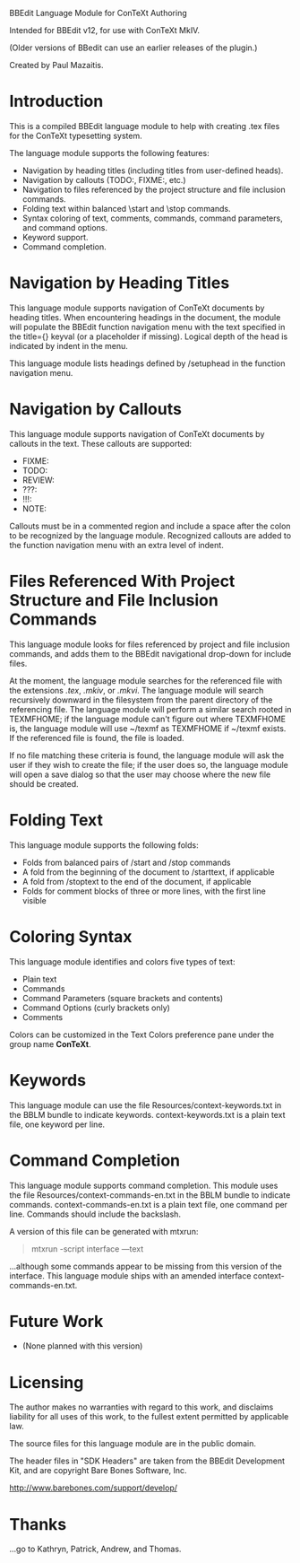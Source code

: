 
BBEdit Language Module for ConTeXt Authoring

Intended for BBEdit v12, for use with ConTeXt MkIV.

(Older versions of BBedit can use an earlier releases of the plugin.) 

Created by Paul Mazaitis.

# Introduction

This is a compiled BBEdit language module to help with creating .tex files for the ConTeXt typesetting system.

The language module supports the following features:

 * Navigation by heading titles (including titles from user-defined heads).
 * Navigation by callouts (TODO:, FIXME:, etc.)
 * Navigation to files referenced by the project structure and file inclusion commands.
 * Folding text within balanced \start and \stop commands.
 * Syntax coloring of text, comments, commands, command parameters, and command options.
 * Keyword support.
 * Command completion.

# Navigation by Heading Titles

This language module supports navigation of ConTeXt documents by heading titles. When encountering headings in the document, the module will populate the BBEdit function navigation menu with the text specified in the title={} keyval (or a placeholder if missing). Logical depth of the head is indicated by indent in the menu.

This language module lists headings defined by /setuphead in the function navigation menu.

# Navigation by Callouts

This language module supports navigation of ConTeXt documents by callouts in the text. These callouts are supported:

 * FIXME:
 * TODO:
 * REVIEW:
 * ???:
 * !!!:
 * NOTE: 
 
Callouts must be in a commented region and include a space after the colon to be recognized by the language module. Recognized callouts are added to the function navigation menu with an extra level of indent.

# Files Referenced With Project Structure and File Inclusion Commands

This language module looks for files referenced by project and file inclusion commands, and adds them to the BBEdit navigational drop-down for include files.

At the moment, the language module searches for the referenced file with the extensions *.tex*, *.mkiv*, or *.mkvi*. The language module will search recursively downward in the filesystem from the parent directory of the referencing file. The language module will perform a similar search rooted in TEXMFHOME; if the language module can't figure out where TEXMFHOME is, the language module will use ~/texmf as TEXMFHOME if ~/texmf exists. If the referenced file is found, the file is loaded.

If no file matching these criteria is found, the language module will ask the user if they wish to create the file; if the user does so, the language module will open a save dialog so that the user may choose where the new file should be created.

# Folding Text

This language module supports the following folds:

 * Folds from balanced pairs of /start and /stop commands 
 * A fold from the beginning of the document to /starttext, if applicable
 * A fold from /stoptext to the end of the document, if applicable
 * Folds for comment blocks of three or more lines, with the first line visible

# Coloring Syntax

This language module identifies and colors five types of text:

 * Plain text
 * Commands
 * Command Parameters (square brackets and contents)
 * Command Options (curly brackets only)
 * Comments

Colors can be customized in the Text Colors preference pane under the group name **ConTeXt**.

# Keywords

This language module can use the file Resources/context-keywords.txt in the BBLM bundle to indicate keywords. context-keywords.txt is a plain text file, one keyword per line.

# Command Completion

This language module supports command completion. This module uses the file Resources/context-commands-en.txt in the BBLM bundle to indicate commands. context-commands-en.txt is a plain text file, one command per line. Commands should include the backslash.

A version of this file can be generated with mtxrun:

> mtxrun -script interface —text

...although some commands appear to be missing from this version of the interface. This language module ships with an amended interface context-commands-en.txt.

# Future Work

 * (None planned with this version)

# Licensing

The author makes no warranties with regard to this work, and disclaims liability for all uses of this work, to the fullest extent permitted by applicable law.

The source files for this language module are in the public domain.

The header files in "SDK Headers" are taken from the BBEdit Development Kit,
and are copyright Bare Bones Software, Inc.
  
  http://www.barebones.com/support/develop/

# Thanks

...go to Kathryn, Patrick, Andrew, and Thomas.

